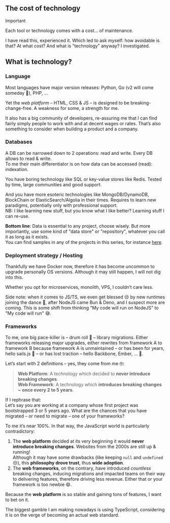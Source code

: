 ## The cost of technology

> [!IMPORTANT]
> Each tool or technology comes with a cost… of maintenance.

I have read this, experienced it. Which led to ask myself: how avoidable is that? At what cost? And what is "technology" anyway? I investigated.

## What is technology?

### Language

Most languages have major version releases: Python, Go (v2 will come someday 🥱), PHP, …

Yet the _web platform_ – HTML, CSS & JS – is designed to be breaking-change-free. A weakness for some, a strength for me.

It also has a big community of developers, re-assuring me that I can find fairly simply people to work with and at decent wages or rates. That’s also something to consider when building a product and a company.

### Databases

A DB can be narrowed down to 2 operations: read and write. Every DB allows to read & write.<br>
To me their main differentiator is on how data can be accessed (read): indexation.

You have boring technology like SQL or key-value stores like Redis. Tested by time, large communities and good support.

And you have more esoteric technologies like MongoDB/DynamoDB, BlockChain or ElasticSearch/Algolia in their times. Requires to learn new paradigms, potentially only with professional support.<br>
NB: I like learning new stuff, but you know what I like better? Learning stuff I can re-use.

**Bottom line**: Data is essential to any project, choose wisely. But more importantly, use some kind of "data store" or "repository", whatever you call it as long as it exists.<br>
You can find samples in any of the projects in this series, for instance [here](../server-first/7-grocery-list-project.html#defining-the-domain).

### Deployment strategy / Hosting

Thankfully we have Docker now, therefore it has become uncommon to upgrade personally OS versions. Although it may still happen, I will not dig into this.

Whether you opt for microservices, monolith, VPS, I couldn’t care less.

Side note: when it comes to JS/TS, we even get blessed 😒 by new runtimes joining the dance 🕺, after NodeJS came Bun & Deno, and I suspect more are coming. This is some shift from thinking "My code will run on NodeJS" to "My code will run" 😅.

### Frameworks

To me, one big pace-killer is – drum roll 🥁 – library migrations. Either frameworks releasing major upgrades, either rewrites from framework A to framework B because framework A is unmaintained – or has been for years, hello sails.js 👋 – or has lost traction – hello Backbone, Ember, … 👋.

Let’s start with 2 definitions – yes, they come from me 🤓:

> **Web Platform**: A technology which decided to **never introduce breaking changes**.<br>**Web Framework**: A technology which **introduces breaking changes ~ once every 2 to 5 years**.

If I rephrase that:<br>
Let’s say you are working at a company whose first project was bootstrapped 3 or 5 years ago. What are the chances that you have migrated – or need to migrate – one of your frameworks?

To me it’s near 100%. In that way, the JavaScript world is particularly contradictory:

1. The **web platform** decided at its very beginning it would **never introduce breaking changes**. Websites from the 2000s are still up & running!<br>Although it may have some drawbacks (like keeping `null` and `undefined` 😒), this **philosophy drove trust**, thus **wide adoption**.
2. The **web frameworks**, on the contrary, have introduced _countless_ breaking changes, inducing migrations and impacted teams on their way to delivering features, therefore driving less revenue. Either that or your framework is too newbie 😄.

Because the **web platform** is so stable and gaining tons of features, I want to bet on it.

The biggest gamble I am making nowadays is using TypeScript, considering it is on the verge of becoming an actual web standard.
